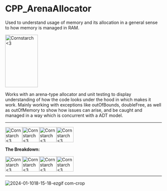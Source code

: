 # CPP_ArenaAllocator

  Used to understand usage of memory and its allocation in a general sense to how memory is managed
in RAM.

<img src="https://github.com/Kingerthanu/CPP_ArenaAllocator/assets/76754592/d7f7f851-9c4c-4b1a-85b1-47fa36346a9f" alt="Cornstarch <3" width="105" height="169">

Works with an arena-type allocator and unit testing to display understanding of how the code
looks under the hood in which makes it work. Mainly working with exceptions like outOfBounds, doubleFree,
as well as outOfMemory to show how issues can arise, and be caught and managed in a way which is concurrent with a ADT model.



----------------------------------------------

<img src="https://github.com/Kingerthanu/CPP_ArenaAllocator/assets/76754592/b1193feb-0b3d-44c1-bcef-380c1d68e528" alt="Cornstarch <3" width="55" height="49"><img src="https://github.com/Kingerthanu/CPP_ArenaAllocator/assets/76754592/b1193feb-0b3d-44c1-bcef-380c1d68e528" alt="Cornstarch <3" width="55" height="49"><img src="https://github.com/Kingerthanu/CPP_ArenaAllocator/assets/76754592/b1193feb-0b3d-44c1-bcef-380c1d68e528" alt="Cornstarch <3" width="55" height="49"><img src="https://github.com/Kingerthanu/CPP_ArenaAllocator/assets/76754592/b1193feb-0b3d-44c1-bcef-380c1d68e528" alt="Cornstarch <3" width="55" height="49">



**The Breakdown:**



<img src="https://github.com/Kingerthanu/CPP_ArenaAllocator/assets/76754592/c70495d9-dade-4fa0-8c9e-8285f1193c97" alt="Cornstarch <3" width="55" height="49"><img src="https://github.com/Kingerthanu/CPP_ArenaAllocator/assets/76754592/c70495d9-dade-4fa0-8c9e-8285f1193c97" alt="Cornstarch <3" width="55" height="49"><img src="https://github.com/Kingerthanu/CPP_ArenaAllocator/assets/76754592/c70495d9-dade-4fa0-8c9e-8285f1193c97" alt="Cornstarch <3" width="55" height="49"><img src="https://github.com/Kingerthanu/CPP_ArenaAllocator/assets/76754592/c70495d9-dade-4fa0-8c9e-8285f1193c97" alt="Cornstarch <3" width="55" height="49">

----------------------------------------------


![2024-01-1018-15-18-ezgif com-crop](https://github.com/Kingerthanu/CPP_ArenaAllocator/assets/76754592/149c0b5e-54ec-4ba0-8674-0d5d7de826c3)
